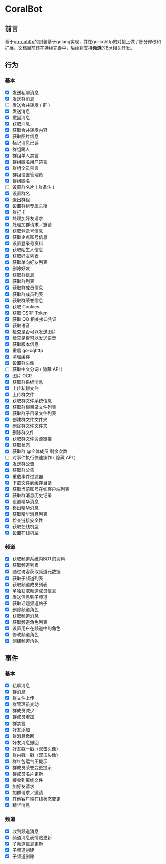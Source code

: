 #  CoralBot

## 前言

基于[go-cqhttp](https://docs.go-cqhttp.org/)的封装基于golang实现，并在go-cqhttp的对接上做了部分修改和扩展。文档目前还在持续完善中，后续将支持**频道**的Bot相关开发。

## 行为
### 基本
- [x] 发送私聊消息
- [x] 发送群消息
- [ ] 发送合并转发 ( 群 )
- [x] 发送消息
- [x] 撤回消息
- [x] 获取消息
- [x] 获取合并转发内容
- [x] 获取图片信息
- [x] 标记消息已读
- [x] 群组踢人
- [x] 群组单人禁言
- [x] 群组匿名用户禁言
- [x] 群组全员禁言
- [x] 群组设置管理员
- [x] 群组匿名
- [ ] 设置群名片 ( 群备注 )
- [x] 设置群名
- [x] 退出群组
- [x] 设置群组专属头衔
- [x] 群打卡
- [x] 处理加好友请求
- [x] 处理加群请求／邀请
- [x] 获取登录号信息
- [x] 获取企点账号信息
- [x] 设置登录号资料
- [x] 获取陌生人信息
- [x] 获取好友列表
- [x] 获取单向好友列表
- [x] 删除好友
- [x] 获取群信息
- [x] 获取群列表
- [x] 获取群成员信息
- [x] 获取群成员列表
- [x] 获取群荣誉信息
- [x] 获取 Cookies
- [x] 获取 CSRF Token
- [x] 获取 QQ 相关接口凭证
- [x] 获取语音
- [x] 检查是否可以发送图片
- [x] 检查是否可以发送语音
- [x] 获取版本信息
- [x] 重启 go-cqhttp
- [x] 清理缓存
- [x] 设置群头像
- [ ] 获取中文分词 ( 隐藏 API )
- [x] 图片 OCR
- [x] 获取群系统消息
- [x] 上传私聊文件
- [x] 上传群文件
- [x] 获取群文件系统信息
- [x] 获取群根目录文件列表
- [x] 获取群子目录文件列表
- [x] 创建群文件文件夹
- [x] 删除群文件文件夹
- [x] 删除群文件
- [x] 获取群文件资源链接
- [x] 获取状态
- [x] 获取群 @全体成员 剩余次数
- [ ] 对事件执行快速操作 ( 隐藏 API )
- [x] 发送群公告
- [x] 获取群公告
- [x] 重载事件过滤器
- [x] 下载文件到缓存目录
- [x] 获取当前账号在线客户端列表
- [x] 获取群消息历史记录
- [x] 设置精华消息
- [x] 移出精华消息
- [x] 获取精华消息列表
- [x] 检查链接安全性
- [x] 获取在线机型
- [x] 设置在线机型
### 频道
- [x] 获取频道系统内BOT的资料
- [x] 获取频道列表
- [x] 通过访客获取频道元数据
- [x] 获取子频道列表
- [x] 获取频道成员列表
- [x] 单独获取频道成员信息
- [x] 发送信息到子频道
- [x] 获取话题频道帖子
- [x] 删除频道角色
- [x] 获取频道消息
- [x] 获取频道角色列表
- [x] 设置用户在频道中的角色
- [x] 修改频道角色
- [x] 创建频道角色
## 事件
### 基本
- [x] 私聊消息
- [x] 群消息
- [x] 群文件上传
- [x] 群管理员变动
- [x] 群成员减少
- [x] 群成员增加
- [x] 群禁言
- [x] 好友添加
- [x] 群消息撤回
- [x] 好友消息撤回
- [x] 好友戳一戳（双击头像）
- [x] 群内戳一戳（双击头像）
- [x] 群红包运气王提示
- [x] 群成员荣誉变更提示
- [x] 群成员名片更新
- [x] 接收到离线文件
- [x] 加好友请求
- [x] 加群请求／邀请
- [x] 其他客户端在线状态变更
- [x] 精华消息
### 频道
- [x] 收到频道消息
- [x] 频道消息表情贴更新
- [x] 子频道信息更新
- [x] 子频道创建
- [x] 子频道删除
